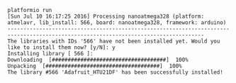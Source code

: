 



    platformio run
    [Sun Jul 10 16:17:25 2016] Processing nanoatmega328 (platform: atmelavr, lib_install: 566, board: nanoatmega328, framework: arduino)
    ------------------------------------------------------------------------------------------------------------------------------------
    The libraries with IDs '566' have not been installed yet. Would you like to install them now? [y/N]: y
    Installing library [ 566 ]:
    Downloading  [####################################]  100%
    Unpacking  [####################################]  100%
    The library #566 'Adafruit_HTU21DF' has been successfully installed!


